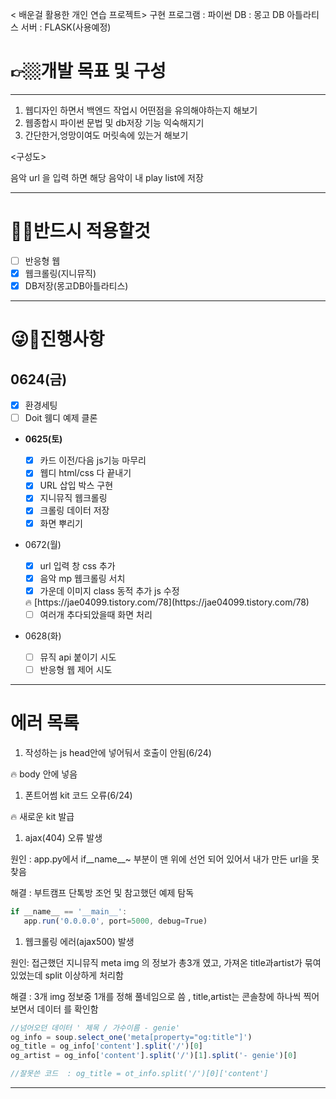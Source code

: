 < 배운걸 활용한 개인 연습 프로젝트>
구현 프로그램 : 파이썬
DB : 몽고 DB 아틀라티스
서버 : FLASK(사용예정)
 
# 👉🏼개발 목표 및 구성

---

1. 웹디자인 하면서 백엔드 작업시 어떤점을 유의해야하는지 해보기
2. 웹종합시 파이썬 문법 및 db저장 기능 익숙해지기
3. 간단한거,엉망이여도 머릿속에 있는거 해보기

<구성도>

음악 url 을 입력 하면 해당 음악이 내 play list에 저장 

---

# 💪🏻반드시  적용할것

- [ ]  반응형 웹
- [x]  웹크롤링(지니뮤직)
- [x]  DB저장(몽고DB아틀라티스)

---

# 😜🫠진행사항

## 0624(금)

- [x]  환경세팅
- [ ]  Doit 웸디 예제 클론
- **0625(토)**
    - [x]  카드 이전/다음 js기능 마무리
    - [x]  웹디 html/css 다 끝내기
    - [x]  URL 삽입 박스 구현
    - [x]  지니뮤직 웹크롤링
    - [x]  크롤링 데이터 저장
    - [x]  화면 뿌리기
    
- 0672(월)
    - [x]  url 입력 창 css 추가
    - [x]  음악 mp 웹크롤링 서치
    - [x]  가운데 이미지 class 동적  추가 js 수정
    
    <aside>
    🔥 [https://jae04099.tistory.com/78](https://jae04099.tistory.com/78)
    
    </aside>
    
    - [ ]  여러개 추다되았을때 화면 처리
- 0628(화)
    - [ ]  뮤직 api 붙이기 시도
    - [ ]  반응형 웹 제어 시도

---

# 에러 목록

1. 작성하는 js head안에 넣어둬서 호출이 안됨(6/24)

<aside>
🔥 body 안에 넣음

</aside>

1. 폰트어썸 kit 코드 오류(6/24)

<aside>
🔥 새로운 kit 발급

</aside>

1. ajax(404)  오류 발생

원인 : app.py에서 if__name__~ 부분이 맨 위에 선언 되어 있어서 내가 만든 url을 못찾음

해결 : 부트캠프 단톡방 조언 및 참고했던 예제 탐독

```jsx
if __name__ == '__main__':
   app.run('0.0.0.0', port=5000, debug=True)
```

1. 웹크롤링 에러(ajax500) 발생

원인: 접근했던 지니뮤직 meta img 의 정보가  총3개 였고, 가져온  title과artist가 묶여있었는데  split 이상하게 처리함

해결 : 3개 img 정보중 1개를 정해 풀네임으로 씀 ,  title,artist는 콘솔창에 하나씩 찍어보면서 데이터 를 확인함

```jsx
//넘어오던 데이터 ' 제목 / 가수이름 - genie'
og_info = soup.select_one('meta[property="og:title"]')
og_title = og_info['content'].split('/')[0]
og_artist = og_info['content'].split('/')[1].split('- genie')[0]

//잘못쓴 코드  : og_title = ot_info.split('/')[0]['content']
```

---
